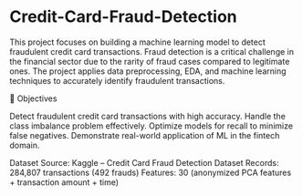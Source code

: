 # Credit-Card-Fraud-Detection
This project focuses on building a machine learning model to detect fraudulent credit card transactions. Fraud detection is a critical challenge in the financial sector due to the rarity of fraud cases compared to legitimate ones. The project applies data preprocessing, EDA, and machine learning techniques to accurately identify fraudulent transactions.

🎯 Objectives

Detect fraudulent credit card transactions with high accuracy.
Handle the class imbalance problem effectively.
Optimize models for recall to minimize false negatives.
Demonstrate real-world application of ML in the fintech domain.

Dataset
Source: Kaggle – Credit Card Fraud Detection Dataset
Records: 284,807 transactions (492 frauds)
Features: 30 (anonymized PCA features + transaction amount + time)
